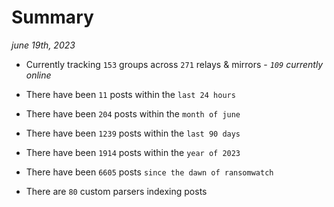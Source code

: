 
# Summary
_june 19th, 2023_

- Currently tracking `153` groups across `271` relays & mirrors - _`109` currently online_

- There have been `11` posts within the `last 24 hours`

- There have been `204` posts within the `month of june`

- There have been `1239` posts within the `last 90 days`

- There have been `1914` posts within the `year of 2023`

- There have been `6605` posts `since the dawn of ransomwatch`

- There are `80` custom parsers indexing posts
